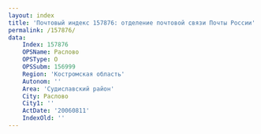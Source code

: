 ```yaml
---
layout: index
title: 'Почтовый индекс 157876: отделение почтовой связи Почты России'
permalink: /157876/
data:
    Index: 157876
    OPSName: Раслово
    OPSType: О
    OPSSubm: 156999
    Region: 'Костромская область'
    Autonom: ''
    Area: 'Судиславский район'
    City: Раслово
    City1: ''
    ActDate: '20060811'
    IndexOld: ''
---
```

